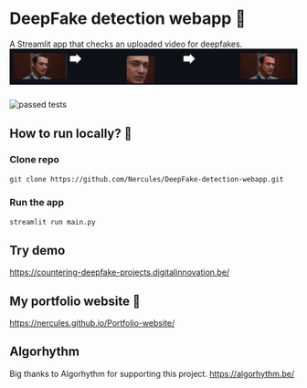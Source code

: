 # DeepFake detection webapp :busts_in_silhouette:
A Streamlit app that checks an uploaded video for deepfakes.
![detection example](README_Example.png)
###

![passed tests](https://github.com/Thomas-More-Digital-Innovation/2223-ALGO-001-Countering-Deepfake/actions/workflows/unit-testing.yml/badge.svg)

## How to run locally? :running:
### Clone repo
    git clone https://github.com/Nercules/DeepFake-detection-webapp.git

### Run the app
    streamlit run main.py
    
## Try demo
https://countering-deepfake-projects.digitalinnovation.be/ 

## My portfolio website :wave:
https://nercules.github.io/Portfolio-website/

## Algorhythm
Big thanks to Algorhythm for supporting this project.
https://algorhythm.be/
